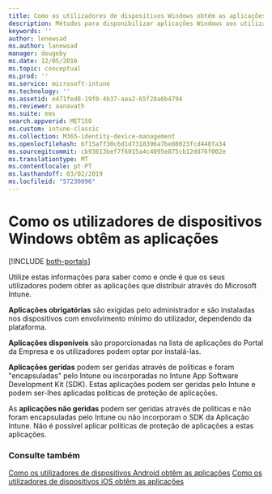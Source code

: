 ```yaml
---
title: Como os utilizadores de dispositivos Windows obtêm as aplicações
description: Métodos para disponibilizar aplicações Windows aos utilizadores
keywords: ''
author: lenewsad
ms.author: lanewsad
manager: dougeby
ms.date: 12/05/2016
ms.topic: conceptual
ms.prod: ''
ms.service: microsoft-intune
ms.technology: ''
ms.assetid: e471fed8-19f0-4b37-aaa2-65f28a6b4794
ms.reviewer: aanavath
ms.suite: ems
search.appverid: MET150
ms.custom: intune-classic
ms.collection: M365-identity-device-management
ms.openlocfilehash: 6f15aff30c6d1d7318396a7be80023fcd448fa34
ms.sourcegitcommit: cb93613bef7f6015a4c4095e875cb12dd76f002e
ms.translationtype: MT
ms.contentlocale: pt-PT
ms.lasthandoff: 03/02/2019
ms.locfileid: "57230096"
---
```

# <a name="how-your-windows-users-get-their-apps"></a>Como os utilizadores de dispositivos Windows obtêm as aplicações

[!INCLUDE [both-portals](./includes/note-for-both-portals.md)]

Utilize estas informações para saber como e onde é que os seus utilizadores podem obter as aplicações que distribuir através do Microsoft Intune.

**Aplicações obrigatórias** são exigidas pelo administrador e são instaladas nos dispositivos com envolvimento mínimo do utilizador, dependendo da plataforma.

**Aplicações disponíveis** são proporcionadas na lista de aplicações do Portal da Empresa e os utilizadores podem optar por instalá-las.

**Aplicações geridas** podem ser geridas através de políticas e foram "encapsuladas" pelo Intune ou incorporadas no Intune App Software Development Kit (SDK). Estas aplicações podem ser geridas pelo Intune e podem ser-lhes aplicadas políticas de proteção de aplicações.

As **aplicações não geridas** podem ser geridas através de políticas e não foram encapsuladas pelo Intune ou não incorporam o SDK da Aplicação Intune. Não é possível aplicar políticas de proteção de aplicações a estas aplicações.

### <a name="see-also"></a>Consulte também
[Como os utilizadores de dispositivos Android obtêm as aplicações](end-user-apps-android.md)
[Como os utilizadores de dispositivos iOS obtêm as aplicações](end-user-apps-android.md)
